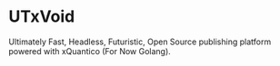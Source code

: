 # UTxVoid
Ultimately Fast, Headless, Futuristic, Open Source publishing platform powered with xQuantico (For Now Golang).
